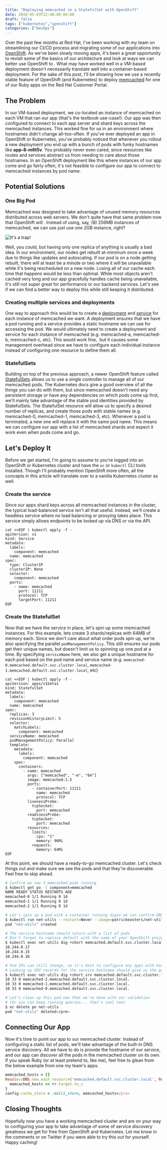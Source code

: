 ```yaml
---
title: "Deploying memcached in a StatefulSet with OpenShift"
date: 2018-05-03T22:48:00-04:00
draft: false
tags: ["kubernetes","openshift"]
categories: ["DevOps"]
---
```

Over the past few months at Red Hat, I've been working with my team on streamlining our CI/CD process and migrating some of our applications into [OpenShift](https://www.openshift.com/). As we've been slowly moving apps, it's been a great opportunity to revisit some of the basics of our architecture and look at ways we can better use OpenShift to . What may have worked well in a VM-based deployment doesn't necessarily translate well into a container-based deployment. For the sake of this post, I'll be showing how we use a recently stable feature of OpenShift (and Kubernetes) to deploy [memcached](https://memcached.org/) for one of our Ruby apps on the Red Hat Customer Portal.
<!--more-->

## The Problem

In our VM-based deployment, we co-located an instance of memcached on each VM that ran our app (that's the textbook use-case!). Our app was then configured to connect to each app server and shard keys across the memcached instances. This worked fine for us in an environment where hostnames didn't change all-too-often. If you've ever deployed an app in OpenShift or Kubernetes, you've probably noticed that whenever you rollout a new deployment you end up with a bunch of pods with funky hostnames like **app-8-m6t5v**. You probably never even cared, since resources like routes and services abstract us from needing to care about those hostnames. In an OpenShift deployment like this where instances of our app come and go fairly often, it's not feasible to configure our app to connect to memcached instances by pod name.

## Potential Solutions

### One Big Pod

Memcached was designed to take advantage of unused memory resources distributed across web servers. We don't quite have that same problem now that OpenShift will . Instead of using, say, (8) 256MB instances of memcached, we can use just use one 2GB instance, right?

![It's a trap!](https://patrickeasters.com/wp-content/uploads/2018/05/itsatrap-300x169.jpg)

Well, you could, but having only one replica of anything is usually a bad idea. In our environment, our nodes get rebuilt at-minimum once a week due to things like updates and autoscaling. If our pod is on a node getting rebuilt, there will at least be a minute or two where it will be unavailable while it's being rescheduled on a new node. Losing all of our cache each time that happens would be less than optimal. While most objects aren't cached very long and our app gracefully handles cache being unavailable, it's still not super great for performance or our backend services. Let's see if we can find a better way to deploy this while still keeping it distributed.

### Creating multiple services and deployments

One way to approach this would be to create a [deployment](https://docs.openshift.com/container-platform/3.9/dev_guide/deployments/how_deployments_work.html) and [service](https://docs.openshift.com/container-platform/3.9/architecture/core_concepts/pods_and_services.html#services) for each instance of memcached we want. A deployment ensures that we have a pod running and a service provides a static hostname we can use for accessing the pod. We would ultimately need to create a deployment and service for each instance of memcached (e.g. memcached-a, memcached-b, memcached-c, etc). This would work fine,  but it causes some management overhead since we have to configure each individual instance instead of configuring one resource to define them all.

### StatefulSets

Building on top of the previous approach, a newer OpenShift feature called [StatefulSets](https://kubernetes.io/docs/concepts/workloads/controllers/statefulset/) allows us to use a single controller to manage all of our memcached pods. The Kubernetes docs give a good overview of all the things you can do with them, but since memcached doesn't need any persistent storage or have any dependencies on which pods come up first, we'll mainly take advantage of the stable pod identities provided by StatefulSets. The StatefulSet resource will allow us to specify a desired number of replicas, and create those pods with stable names (e.g. memcached-0, memcached-1, memcached-3, etc). Whenever a pod is terminated, a new one will replace it with the same pod name. This means we can configure our app with a list of memcached shards and expect it work even when pods come and go.

## Let's Deploy It

Before we get started, I'm going to assume to you're logged into an OpenShift or Kubernetes cluster and have the `oc` or `kubectl` CLI tools installed. Though I'll probably mention OpenShift more often, all the concepts in this article will translate over to a vanilla Kubernetes cluster as well.

### Create the service

Since our apps shard keys across all memcached instances in the cluster, the typical load-balanced service isn't all that useful. Instead, we'll create a headless service where no load balancing or proxying takes place. This service simply allows endpoints to be looked up via DNS or via the API.

```
cat <<EOF | kubectl apply -f -
apiVersion: v1
kind: Service
metadata:
  labels:
    component: memcached
  name: memcached
spec:
  type: ClusterIP
  clusterIP: None
  selector:
    component: memcached
  ports:
    - name: memcached
      port: 11211
      protocol: TCP
      targetPort: 11211
EOF
```

### Create the StatefulSet

Now that we have the service in place, let's spin up some memcached instances. For this example, lets create 3 shards/replicas with 64MB of memory each. Since we don't care about what order pods spin up, we're also specifying the parallel `podManagementPolicy`. This still ensures our pods get their unique names, but doesn't limit us to spinning up one pod at a time. By specifying `serviceName` here, we also get a unique hostname for each pod based on the pod name and service name (e.g. `memcached-0.memcached.default.svc.cluster.local`, `memcached-1.memcached.default.svc.cluster.local`, etc)

```
cat <<EOF | kubectl apply -f -
apiVersion: apps/v1beta1
kind: StatefulSet
metadata:
  labels:
    component: memcached
  name: memcached
spec:
  replicas: 3
  revisionHistoryLimit: 5
  selector:
    matchLabels:
      component: memcached
  serviceName: memcached
  podManagementPolicy: Parallel
  template:
    metadata:
      labels:
        component: memcached
    spec:
      containers:
        - name: memcached
          args: ["memcached", "-m", "64"]
          image: memcached:1.5
          ports:
            - containerPort: 11211
              name: memcached
              protocol: TCP
          livenessProbe:
            tcpSocket:
              port: memcached
          readinessProbe:
            tcpSocket:
              port: memcached
          resources:
            limits:
              cpu: "1"
              memory: 96Mi
            requests:
              memory: 64Mi
EOF
```

At this point, we should have a ready-to-go memcached cluster. Let's check things out and make sure we see the pods and that they're discoverable. Feel free to skip ahead.

```bash
# Confirm we see 3 memcached pods running
$ kubectl get po -l component=memcached
NAME READY STATUS RESTARTS AGE
memcached-0 1/1 Running 0 1d
memcached-1 1/1 Running 0 1d
memcached-2 1/1 Running 0 1d

# Let's spin up a pod with a container running digso we can confirm DNS entries
$ kubectl run net-utils --restart=Never --image=patrickeasters/net-utils
pod "net-utils" created

# The service hostname should return with a list of pods
# Don't forget to replace default with the name of your OpenShift project
$ kubectl exec net-utils dig +short memcached.default.svc.cluster.local
10.244.0.17
10.244.0.15
10.244.0.16

# Pod IPs can still change, so it's best to configure any apps with hostnames instead
# Looking up SRV records for the service hostname should give us the pod FQDNs
$ kubectl exec net-utils dig +short srv memcached.default.svc.cluster.local
10 33 0 memcached-2.memcached.default.svc.cluster.local.
10 33 0 memcached-1.memcached.default.svc.cluster.local.
10 33 0 memcached-0.memcached.default.svc.cluster.local.

# Let's clean up this pod now that we're done with our validation
# (Or you can keep running queries... that's cool too)
$ oc delete po net-utils
pod "net-utils" deleted</pre>
```

## Connecting Our App

Now it's time to point our app to our memcached cluster. Instead of configuring a static list of pods, we'll take advantage of the built-in DNS service discovery. All we have to do is provide the hostname of our service, and our app can discover all the pods in the memcached cluster on its own. If you speak Ruby (or at least pretend to, like me), feel free to glean from the below example from one my team's apps.

```ruby
memcached_hosts = []
Resolv::DNS.new.each_resource('memcached.default.svc.cluster.local', Resolv::DNS::Resource::IN::SRV) { |rr|
  memcached_hosts << rr.target.to_s
}
config.cache_store = :dalli_store, memcached_hosts</pre>
```

## Closing Thoughts

Hopefully now you have a working memcached cluster and are on your way to configuring your app to take advantage of some of service discovery greatness we get for free from OpenShift and Kubernetes. Let me know in the comments or on Twitter if you were able to try this out for yourself. Happy caching!

